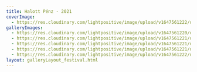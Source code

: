 ```yaml
---
title: Halott Pénz - 2021
coverImage:
  - https://res.cloudinary.com/lightpositive/image/upload/v1647561222/uploads/Halott%20P%C3%A9nz%20-%202021/HP.jpg
galleryImages: 
  - https://res.cloudinary.com/lightpositive/image/upload/v1647561220/uploads/Halott%20P%C3%A9nz%20-%202021/HP2.jpg
  - https://res.cloudinary.com/lightpositive/image/upload/v1647561221/uploads/Halott%20P%C3%A9nz%20-%202021/HP3.jpg
  - https://res.cloudinary.com/lightpositive/image/upload/v1647561221/uploads/Halott%20P%C3%A9nz%20-%202021/HP4.jpg
  - https://res.cloudinary.com/lightpositive/image/upload/v1647561221/uploads/Halott%20P%C3%A9nz%20-%202021/HP1.jpg
  - https://res.cloudinary.com/lightpositive/image/upload/v1647561222/uploads/Halott%20P%C3%A9nz%20-%202021/HP.jpg
layout: galleryLayout_festival.html
---
```

